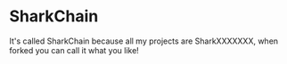 # SharkChain
It's called SharkChain because all my projects are SharkXXXXXXX, when forked you can call it what you like!
